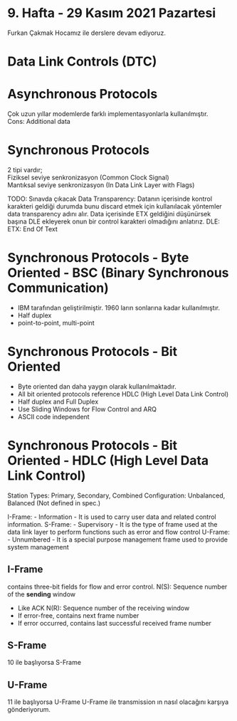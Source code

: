 # 9. Hafta - 29 Kasım 2021 Pazartesi

Furkan Çakmak Hocamız ile derslere devam ediyoruz.

# Data Link Controls (DTC)

# Asynchronous Protocols
Çok uzun yıllar modemlerde farklı implementasyonlarla kullanılmıştır.  
Cons: Additional data

# Synchronous Protocols

2 tipi vardır;  
Fiziksel seviye senkronizasyon (Common Clock Signal)  
Mantıksal seviye senkronizasyon (In Data Link Layer with Flags)  


TODO: Sınavda çıkacak
Data Transparency: 
Datanın içerisinde kontrol karakteri geldiği durumda bunu discard etmek için kullanılacak yöntemler data transparency adını alır. Data içerisinde ETX geldiğini düşünürsek başına DLE ekleyerek onun bir control karakteri olmadığını anlatırız.
DLE: 
ETX: End Of Text


# Synchronous Protocols - Byte Oriented - BSC (Binary Synchronous Communication)
* IBM tarafından geliştirilmiştir. 1960 ların sonlarına kadar kullanılmıştır.
* Half duplex
* point-to-point, multi-point

# Synchronous Protocols - Bit Oriented
* Byte oriented dan daha yaygın olarak kullanılmaktadır.
* All bit oriented protocols reference HDLC (High Level Data Link Control)
* Half duplex and Full Duplex
* Use Sliding Windows for Flow Control and ARQ
* ASCII code independent

# Synchronous Protocols - Bit Oriented - HDLC (High Level Data Link Control)
Station Types: Primary, Secondary, Combined
Configuration: Unbalanced, Balanced (Not defined in spec.)

I-Frame: - Information - It is used to carry user data and related control information. 
S-Frame: - Supervisory - It is the type of frame used at the data link layer to perform functions such as error and flow control
U-Frame: - Unnumbered - It is a special purpose management frame used to provide system management

## I-Frame
contains three-bit fields for flow and error control.
N(S): Sequence number of the **sending** window
  * Like ACK
N(R): Sequence number of the receiving window
  * If error-free, contains next frame number
  * If error occurred, contains last successful received frame number

## S-Frame
10 ile başlıyorsa S-Frame

## U-Frame
11 ile başlıyorsa U-Frame
U-Frame ile transmission ın nasıl olacağını karşıya gönderiyorum.
